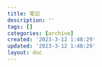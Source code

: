 ```yaml
---
title: 笔记
description: ''
tags: []
categories: [archive]
created: '2023-3-12 1:48:29'
updated: '2023-3-12 1:48:29'
layout: doc
---
```

<script setup>
  import { data } from "../data/notes-index.data.js";
  import NotesIndex from "../../components/NotesIndex.vue";
</script>

<NotesIndex :source="data" />

